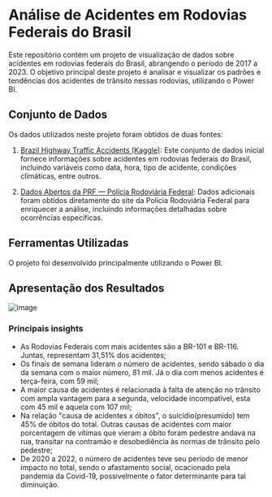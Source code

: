 # Análise de Acidentes em Rodovias Federais do Brasil

Este repositório contém um projeto de visualização de dados sobre acidentes em rodovias federais do Brasil, abrangendo o período de 2017 a 2023. O objetivo principal deste projeto é analisar e visualizar os padrões e tendências dos acidentes de trânsito nessas rodovias, utilizando o Power BI.

## Conjunto de Dados

Os dados utilizados neste projeto foram obtidos de duas fontes:

1. [Brazil Highway Traffic Accidents (Kaggle)](https://www.kaggle.com/vinicius150987/brasil-acidentes-rodovias-federais): Este conjunto de dados inicial fornece informações sobre acidentes em rodovias federais do Brasil, incluindo variáveis como data, hora, tipo de acidente, condições climáticas, entre outros. 

2. [Dados Abertos da PRF — Polícia Rodoviária Federal](https://www.gov.br/prf/pt-br/acesso-a-informacao/dados-abertos/dados-abertos-da-prf): Dados adicionais foram obtidos diretamente do site da Polícia Rodoviária Federal para enriquecer a análise, incluindo informações detalhadas sobre ocorrências específicas.

## Ferramentas Utilizadas

O projeto foi desenvolvido principalmente utilizando o Power BI.

## Apresentação dos Resultados

![image](https://github.com/hudsonhcp/Acidentes-em-Rodovias-Federais-Brasileiras-2017-2023/assets/85201779/f69133a0-5f1a-4286-b49f-346ea108e154)


### Principais insights

 -  As Rodovias Federais com mais acidentes são a BR-101 e BR-116. Juntas, representam 31,51% dos acidentes;
 - Os finais de semana lideram o número de acidentes, sendo sábado o dia da semana com o maior número, 81 mil. Já o dia com menos acidentes é terça-feira, com 59 mil;
  - A maior causa de acidentes é relacionada à falta de atenção no trânsito com ampla vantagem para a segunda, velocidade incompatível, esta com 45 mil e aquela com 107 mil;
   - Na relação "causa de acidentes x óbitos", o suicídio(presumido) tem 45% de óbitos do total. Outras causas de acidentes com maior porcentagem de vítimas que vieram a óbito foram pedestre andava na rua, transitar na contramão e desobediência às normas de trânsito pelo pedestre;
   - De 2020 a 2022, o número de acidentes teve seu período de menor impacto no total, sendo o afastamento social, ocacionado pela pandemia da Covid-19, possivelmente o fator determinante para tal diminuição.
